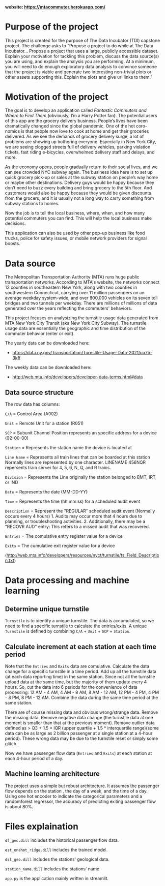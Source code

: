 #### website:  https://mtacommuter.herokuapp.com/

# Purpose of the project


This project is created for the purpose of The Data Incubator (TDI) capstone project. The challenge asks to "Propose a project to do while at The Data Incubator... Propose a project that uses a large, publicly accessible dataset. Explain your motivation for tackling this problem, discuss the data source(s) you are using, and explain the analysis you are performing. At a minimum, you will need to do enough exploratory data analysis to convince someone that the project is viable and generate two interesting non-trivial plots or other assets supporting this. Explain the plots and give url links to them."


# Motivation of the project


The goal is to develop an application called *Fantastic Commuters and Where to Find Them* (obviously, I’m a Harry Potter fan). The potential users of this app are the grocery delivery business. People’s lives have been dramatically changed since the global pandemic. One of the hot coro-nomics is that people now love to cook at home and get their groceries delivered. As we see the demands of grocery delivery surge, a lot of problems are showing up bothering everyone. Especially in New York City, we are seeing clogged streets full of delivery vehicles, parking violation tickets, fast riding e-bicycles, overwhelmed delivery staff and delays, and more.


As the economy opens, people gradually return to their social lives, and we can see crowded NYC subway again. The business idea here is to set up quick grocery pick-up or sales at the subway station on people’s way home or maybe other destinations. Delivery guys would be happy because they don’t need to buzz every building and bring grocery to the 5th floor. And customers would also be happy because they would be given discounts from the grocers, and it is usually not a long way to carry something from subway stations to homes.


Now the job is to tell the local business, where, when, and how many potential commuters you can find. This will help the local business make decisions.


This application can also be used by other pop-up business like food trucks, police for safety issues, or mobile network providers for signal boosts.


# Data source


The Metropolitan Transportation Authority (MTA) runs huge public transportation networks. According to MTA's website, the networks connect 12 counties in southeastern New York, along with two counties in southwestern Connecticut, carrying over 11 million passengers on an average weekday system-wide, and over 800,000 vehicles on its seven toll bridges and two tunnels per weekday. There are millions of millions of data generated over the years reflecting the commuters' behaviors.


This project focuses on analysizing the turnstile usage data generated from MTA New York City Transit (aka New York City Subway). The turnstile usage data are essentially the geographic and time distribution of the commuter behavior (enter or exit). 

The yearly data can be downloaded here:

- https://data.ny.gov/Transportation/Turnstile-Usage-Data-2021/uu7b-3kff 

The weekly data can be downloaded here: 

- http://web.mta.info/developers/developer-data-terms.html#data


## Data source structure


The row data has columns:

`C/A`      = Control Area (A002)

`Unit`     = Remote Unit for a station (R051)

`SCP`      = Subunit Channel Position represents an specific address for a device (02-00-00)

`Station`  = Represents the station name the device is located at

`Line Name` = Represents all train lines that can be boarded at this station
           Normally lines are represented by one character.  LINENAME 456NQR repersents train server for 4, 5, 6, N, Q, and R trains.
           
`Division` = Represents the Line originally the station belonged to BMT, IRT, or IND   

`Date`     = Represents the date (MM-DD-YY)

`Time`     = Represents the time (hh:mm:ss) for a scheduled audit event

`Description`     = Represent the "REGULAR" scheduled audit event (Normally occurs every 4 hours)
           1. Audits may occur more that 4 hours due to planning, or troubleshooting activities. 
           2. Additionally, there may be a "RECOVR AUD" entry: This refers to a missed audit that was recovered. 
           
`Entries`  = The comulative entry register value for a device

`Exits`    = The cumulative exit register value for a device

(http://web.mta.info/developers/resources/nyct/turnstile/ts_Field_Description.txt)


# Data processing and machine learning


## Determine unique turnstile

`Turnstile` is to identify a unique turnstile. The data is accumulated, so we need to find a specific turnstile to calculate the entries/exits. A unique `Turnstile` is defined by combining `C/A` + `Unit` + `SCP` + `Station`.


## Calculate increment at each station at each time period


Note that the `Entries` and `Exits` data are comulative. Calculate the data change for a specific turnstile in a time period. Add up all the turnstile data (at each data reporting time) in the same station. Since not all the turnstile upload data at the same time, but the majority of them update every 4 hours. So, cut the data into 6 periods for the convenience of data processing: 12 AM - 4 AM, 4 AM - 8 AM, 8 AM - 12 AM, 12 PM - 4 PM, 4 PM - 8 PM, 8 PM - 12 AM. Combine the data during the same time period at the same station.


There are of course missing data and obvious wrong/strange data. Remove the missing data. Remove negative data change (the turnstile data at one moment is smaller than that at the previous moment). Remove outlier data defined as > Q3 + 1.5 * IQR (upper quartile + 1.5 * interquartile range)(some data can be as large as 2 billion passenger at a single station at a 4-hour period). These wrong data may be due to the turnstile reset or simply some glitch.


Now we have passenger flow data (`Entries` and `Exits`) at each station at each 4-hour period of a day.


## Machine learning architecture


The project uses a simple but robust architecture. It assumes the passenger flow depends on the station , the day of a week, and the time of a day. Using one hot encoder to indicate the categorical parameters and a randomforest regressor, the accuracy of predicting exiting passenger flow is about 80%.


# Files explaination


`df_geo.dill` includes the historical passenger flow data.


`est_onehot_ridge.dill` includes the trained model.


`dsl_geo.dill` includes the stations' geological data.


`station_name.dill` includes the stations' name.


`app.py` is the application mainly written in streamlit.


